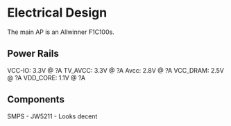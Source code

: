 # Electrical Design
The main AP is an Allwinner F1C100s.

## Power Rails

VCC-IO: 3.3V @ ?A
TV_AVCC: 3.3V @ ?A
Avcc: 2.8V @ ?A
VCC_DRAM: 2.5V @ ?A
VDD_CORE: 1.1V @ ?A

## Components
SMPS
    - JW5211
        - Looks decent

